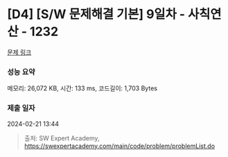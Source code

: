 # [D4] [S/W 문제해결 기본] 9일차 - 사칙연산 - 1232 

[문제 링크](https://swexpertacademy.com/main/code/problem/problemDetail.do?contestProbId=AV141J8KAIcCFAYD) 

### 성능 요약

메모리: 26,072 KB, 시간: 133 ms, 코드길이: 1,703 Bytes

### 제출 일자

2024-02-21 13:44



> 출처: SW Expert Academy, https://swexpertacademy.com/main/code/problem/problemList.do